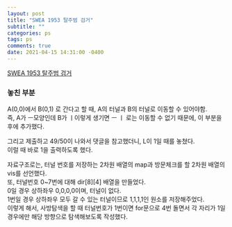 ```yaml
---
layout: post
title: "SWEA 1953 탈주범 검거"
subtitle: ""
categories: ps
tags: ps
comments: true
date: 2021-04-15 14:31:00 -0400
---
```



[SWEA 1953 탈주범 검거](https://swexpertacademy.com/main/code/problem/problemDetail.do?contestProbId=AV5PpLlKAQ4DFAUq&#;return%20false;)

### 놓친 부분
A(0,0)에서 B(0,1) 로 간다고 할 때, A의 터널과 B의 터널로 이동할 수 있어야함.  
즉, A가 ㅡ모양인데 B가 ㅣ이렇게 생기면 ㅡ ㅣ 로는 이동할 수 없기 때문에, 이 부분을 후에 추가했다.  

그리고 제출하고 49/50이 나와서 댓글을 참고했더니, L이 1일 때를 놓쳤다.  
이럴 때 바로 1을 출력하도록 했다.  



자료구조로는, 터널 번호를 저장하는 2차원 배열의 map과 방문체크를 할 2차원 배열의 vis를 선언했다.  
또, 터널번호 0~7번에 대해 dir[8][4] 배열을 만들었다.  
0일 경우 상하좌우 0,0,0,0이며, 터널이 없다.  
1번일 경우 상하좌우 모두 갈 수 있는 터널이므로 1,1,1,1인 원소를 저장해주었다.  
이렇게 해서, 사방탐색을 할 때 터널번호가 1번이면 for문으로 4번 돌면서 각 자리가 1일 경우에만 해당 방향으로 탐색해보도록 작성했다.  

<script src="https://gist.github.com/ritajeong/0b6ba34170a1d6d96cc779f5748e2ba5.js"><br></script>